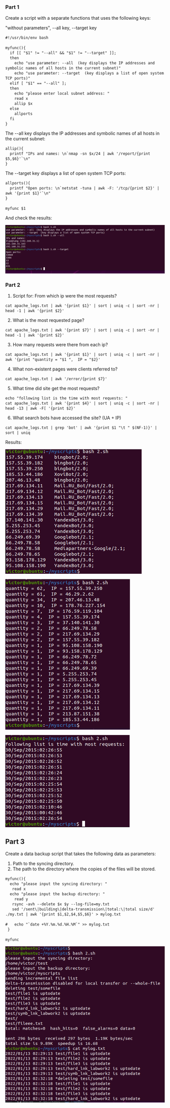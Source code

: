  ### Part 1
 
 Create a script with a separate functions that uses the following keys:
 
 "without parameters", --all key, --target key


```
#!/usr/bin/env bash

myfunc(){
  if [[ "$1" != "--all" && "$1" != "--target" ]];
  then
    echo "use parameter: --all  (key displays the IP addresses and symbolic names of all hosts in the current subnet)"
    echo "use parameter: --target  (key displays a list of open system TCP ports)"
  elif [ "$1" == "--all" ];
  then
    echo "please enter local subnet address: "
    read x
    allip $x
  else
    allports
  fi
}
```
The --all key displays the IP addresses and symbolic names of all hosts in the current subnet:
```
allip(){
  printf "IPs and names: \n`nmap -sn $x/24 | awk '/report/{print $5,$6}'`\n"
}
```
The --target key displays a list of open system TCP ports:
```
allports(){
  printf "Open ports: \n`netstat -tuna | awk -F: '/tcp/{print $2}' | awk '{print $1}'`\n"
}

myfunc $1
```

And check the results:


![functions](./images/16.png "functions")


 ### Part 2
 
 1. Script for: From which ip were the most requests?
```
cat apache_logs.txt | awk '{print $1}' | sort | uniq -c | sort -nr | head -1 | awk '{print $2}'
```
2. What is the most requested page?
```
cat apache_logs.txt | awk '{print $7}' | sort | uniq -c | sort -nr | head -1 | awk '{print $2}'
```
3. How many requests were there from each ip?
```
cat apache_logs.txt | awk '{print $1}' | sort | uniq -c | sort -nr | awk '{print "quantity = "$1 ",  IP = "$2}'
```
4. What non-existent pages were clients referred to?
```
cat apache_logs.txt | awk '/error/{print $7}'
```
5. What time did site get the most requests?
```
echo "following list is the time with most requests: "
cat apache_logs.txt | awk '{print $4}' | sort | uniq -c | sort -nr | head -13 | awk -F[ '{print $2}'
```
6. What search bots have accessed the site? (UA + IP)
```
cat apache_logs.txt | grep 'bot' | awk '{print $1 "\t " $(NF-1)}' | sort | uniq
```
Results:

![functions](./images/19.png "functions")

![script](./images/17.png "script")

![script](./images/18.png "script")

## Part 3

Create a data backup script that takes the following data as parameters:
1. Path to the syncing directory.
2. The path to the directory where the copies of the files will be stored.

```
myfunc(){
  echo "please input the syncing directory: "
   read x
  echo "please input the backup directory: "
    read y
   rsync -avh --delete $x $y --log-file=my.txt
   sed '/sent\|building\|delta-transmission\|total:\|total size/d' ./my.txt | awk '{print $1,$2,$4,$5,$6}' > mylog.txt

#   echo "`date +%Y.%m.%d.%H.%M`" >> mylog.txt
 }

myfunc
```
![script](./images/20.png "script")
